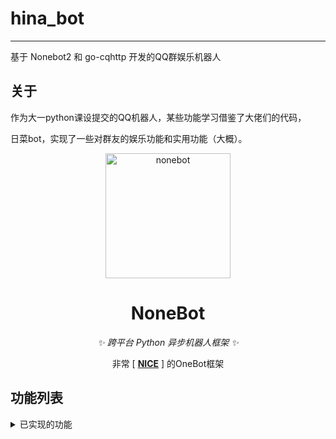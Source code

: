 # hina_bot
****
基于 Nonebot2 和 go-cqhttp 开发的QQ群娱乐机器人

  
## 关于

作为大一python课设提交的QQ机器人，某些功能学习借鉴了大佬们的代码，

日菜bot，实现了一些对群友的娱乐功能和实用功能（大概）。

<!-- markdownlint-disable MD033 MD041 -->
<p align="center">
  <a href="https://v2.nonebot.dev/"><img src="https://v2.nonebot.dev/logo.png" width="200" height="200" alt="nonebot"></a>
</p>

<div align="center">


  
# NoneBot

<!-- prettier-ignore-start -->
<!-- markdownlint-disable-next-line MD036 -->
_✨ 跨平台 Python 异步机器人框架 ✨_
<!-- prettier-ignore-end -->
  
非常 [ **[NICE](https://github.com/nonebot/nonebot2)** ] 的OneBot框架
  
</div>

## 功能列表

<details>
<summary>已实现的功能</summary>

### 可以使用群聊命令/私聊命令获取指令~

### 已实现的常用功能

* [x] 昵称系统（群与群与私聊分开.）
* [x] [让Bot学习群友说话和发表情包！](https://github.com/CMHopeSunshine/nonebot-plugin-learning-chat)
* [x] 让Bot发送一定数量图片~(存在CD)
* [x] [在群内监控播报群友的Steam游戏状态](https://github.com/nek0us/nonebot_plugin_steam_game_status)
* [x] 获取武宗祥老师的考研数学每日一练~ 
* [x] [使用新版必应的聊天功能](https://github.com/Harry-Jing/nonebot-plugin-bing-chat)
* [x] 主动撤回Bot的不当话语~
* [x] [抽签！抽取你的今日运势🙏](https://github.com/MinatoAquaCrews/nonebot_plugin_fortune)
* [x] 获取米游社原神cos图片~
* [x] [早晚安记录作息，培养优质睡眠😴](https://github.com/MinatoAquaCrews/nonebot_plugin_morning) 
* [x] 定时提醒群友学习，根据学习状态发送特定内容~
* [x] [模拟csgo开箱](https://github.com/roiiiu/nonebot-plugin-csgo-case-simulator)


## 感谢

[botuniverse / onebot](https://github.com/botuniverse/onebot) ：超棒的机器人协议  
[Mrs4s / go-cqhttp](https://github.com/Mrs4s/go-cqhttp) ：cqhttp的golang实现，轻量、原生跨平台.  
[nonebot / nonebot2](https://github.com/nonebot/nonebot2) ：跨平台Python异步机器人框架  

